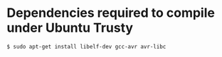 # Dependencies required to compile under Ubuntu Trusty

```bash
$ sudo apt-get install libelf-dev gcc-avr avr-libc
```

